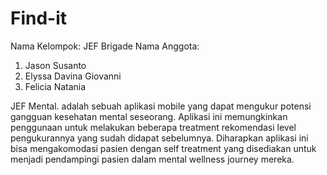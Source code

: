 # Find-it
Nama Kelompok: JEF Brigade
Nama Anggota:
1. Jason Susanto
2. Elyssa Davina Giovanni
3. Felicia Natania

JEF Mental. adalah sebuah aplikasi mobile yang dapat mengukur potensi gangguan kesehatan mental seseorang. Aplikasi ini memungkinkan penggunaan untuk melakukan beberapa treatment rekomendasi level pengukurannya yang sudah didapat sebelumnya. Diharapkan aplikasi ini bisa mengakomodasi pasien dengan self treatment yang disediakan untuk menjadi pendampingi pasien dalam mental wellness journey mereka.
